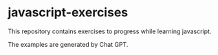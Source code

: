 # javascript-exercises

This repository contains exercises to progress while learning javascript. 

The examples are generated by Chat GPT.
